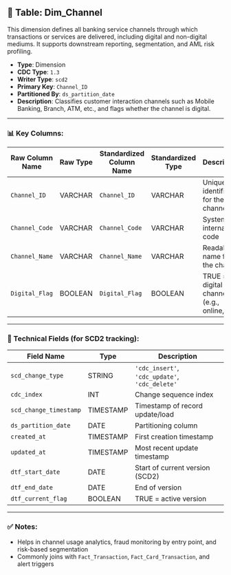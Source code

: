 ## 📜 Table: Dim_Channel

This dimension defines all banking service channels through which transactions or services are delivered, including digital and non-digital mediums. It supports downstream reporting, segmentation, and AML risk profiling.

- **Type**: Dimension  
- **CDC Type**: `1.3`  
- **Writer Type**: `scd2`  
- **Primary Key**: `Channel_ID`  
- **Partitioned By**: `ds_partition_date`  
- **Description**: Classifies customer interaction channels such as Mobile Banking, Branch, ATM, etc., and flags whether the channel is digital.

---

### 📊 Key Columns:

| Raw Column Name     | Raw Type | Standardized Column Name | Standardized Type | Description                                | PK  | Note         |
|----------------------|----------|---------------------------|--------------------|--------------------------------------------|-----|--------------|
| `Channel_ID`         | VARCHAR  | `Channel_ID`              | VARCHAR            | Unique identifier for the channel          | ✅  | Primary key  |
| `Channel_Code`       | VARCHAR  | `Channel_Code`            | VARCHAR            | System or internal code                    |     | Used in joins |
| `Channel_Name`       | VARCHAR  | `Channel_Name`            | VARCHAR            | Readable name for the channel              |     | UI/display    |
| `Digital_Flag`       | BOOLEAN  | `Digital_Flag`            | BOOLEAN            | TRUE = digital channel (e.g., online, app) |     | Classification |

---

### 🧪 Technical Fields (for SCD2 tracking):

| Field Name            | Type       | Description                                   |
|------------------------|------------|-----------------------------------------------|
| `scd_change_type`      | STRING     | `'cdc_insert'`, `'cdc_update'`, `'cdc_delete'`|
| `cdc_index`            | INT        | Change sequence index                         |
| `scd_change_timestamp` | TIMESTAMP  | Timestamp of record update/load               |
| `ds_partition_date`    | DATE       | Partitioning column                           |
| `created_at`           | TIMESTAMP  | First creation timestamp                      |
| `updated_at`           | TIMESTAMP  | Most recent update timestamp                  |
| `dtf_start_date`       | DATE       | Start of current version (SCD2)               |
| `dtf_end_date`         | DATE       | End of version                                |
| `dtf_current_flag`     | BOOLEAN    | TRUE = active version                         |

---

### ✅ Notes:
- Helps in channel usage analytics, fraud monitoring by entry point, and risk-based segmentation
- Commonly joins with `Fact_Transaction`, `Fact_Card_Transaction`, and alert triggers
